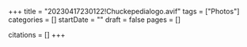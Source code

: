 +++
title = "20230417230122!Chuckepedialogo.avif"
tags = ["Photos"]
categories = []
startDate = ""
draft = false
pages = []

citations = []
+++
